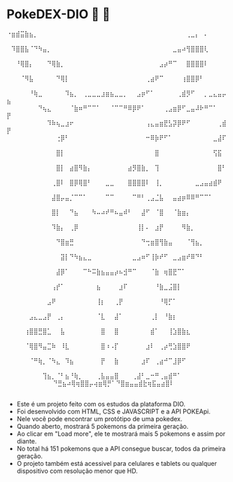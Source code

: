 # PokeDEX-DIO 🧢 🚀
⠐⣶⣾⣭⣷⣦⡀⠀⠀⠀⠀⠀⠀⠀⠀⠀⠀⠀⠀⠀⠀⠀⠀⠀⠀⠀⠀⠀⠀⠀⠀⠀⠀⠀⠀⠀⠀⠀⠀⠀⢀⣀⡄⠀⠄⠀⠀⠀⠀⠀
⠀⠹⣿⣿⣧⠈⠙⠳⣤⡀⠀⠀⠀⠀⠀⠀⠀⠀⠀⠀⠀⠀⠀⠀⠀⠀⠀⠀⠀⠀⠀⠀⠀⠀⠀⠀⠀⣀⣤⠴⢻⣿⣿⣿⢇⠀⠀⠀⠀⠀
⠀⠀⠘⢿⣿⡄⠀⠀⠀⠙⢿⣷⡀⠀⠀⠀⠀⠀⠀⠀⠀⠀⠀⠀⠀⠀⠀⠀⠀⠀⠀⠀⠀⠀⣠⡴⠛⠉⠀⠀⣿⣿⣿⣿⠇⠀⠀⠀⠀⠀
⠀⠀⠀⠈⠻⣧⠀⠀⠀⠀⠀⠙⢿⡇⠀⠀⠀⠀⠀⠀⠀⠀⠀⠀⠀⠀⠀⠀⠀⠀⠀⢀⣴⠟⠉⠀⠀⠀⠀⢰⣿⣿⡿⠃⠀⠀⠀⠀⠀⠀
⠀⠀⠀⠀⠀⠘⢷⣀⠀⠀⠀⠀⠀⠹⣦⡀⠀⢀⣀⣀⣀⣰⣶⣦⣀⣀⡀⠀⠀⣠⡶⠋⠁⠀⠀⠀⠀⠀⢀⣾⡻⠋⠀⠀⡀⣀⣄⣤⡤⣦
⠀⠀⠀⠀⠀⠀⠀⠙⢦⣄⠀⠀⠀⠀⠈⣷⠶⠛⠉⠉⠁⠀⠀⠈⠉⠉⠛⠿⡿⠟⠁⠀⠀⠀⠀⢀⣠⣶⡿⠋⣀⣤⠼⠗⠛⠉⠁⠀⠀⡟
⠀⠀⠀⠀⠀⠀⠀⠀⠀⠹⠷⢦⣀⣰⠖⠀⠀⠀⠀⠀⠀⠀⠀⠀⠀⠀⠀⠀⠀⠀⠀⢠⣄⣤⣶⣟⣣⡽⡿⠟⠋⠀⠀⠀⠀⠀⠀⢀⣾⡟
⠀⠀⠀⠀⠀⠀⠀⠀⠀⠀⠀⢐⡿⠃⠀⠀⠀⠀⠀⠀⠀⠀⠀⠀⠀⠀⠀⠀⠀⠀⠀⠒⠿⡷⠟⠋⠁⠀⠀⠀⠀⠀⠀⠀⠀⠀⣀⣼⠏⠀
⠀⠀⠀⠀⠀⠀⠀⠀⠀⠀⠀⣿⡇⠀⠀⠀⠀⠀⠀⠀⠀⠀⠀⠀⠀⠀⠀⠀⠀⠀⠀⠀⠀⣿⠀⠀⠀⠀⠀⠀⠀⠀⠀⠀⠀⠀⢫⣯⠀⠀
⠀⠀⠀⠀⠀⠀⠀⠀⠀⠀⠀⣿⡇⠀⣴⣿⠻⣷⡄⠀⠀⠀⠀⠀⠀⠀⠀⣴⡻⣿⣷⡀⠀⢹⠀⠀⠀⠀⠀⠀⠀⠀⠀⠀⠀⠀⠀⣿⠃⠀
⠀⠀⠀⠀⠀⠀⠀⠀⠀⠀⢀⣿⠇⠀⣿⡿⢿⣿⠃⠀⠀⠀⣀⣀⠀⠀⠀⣿⣿⣿⣿⠇⠀⢸⡀⠀⠀⠀⠀⠀⠀⠀⣀⣠⣤⣴⣾⠟⠀⠀
⠀⠀⠀⠀⠀⠀⠀⠀⠀⠀⣼⣿⡤⣤⡈⠉⠉⠁⠀⠀⠀⠀⠉⠉⠀⠀⠀⠀⠉⠛⠃⢀⣠⣈⣧⠀⠀⣤⣴⡶⠿⠿⠛⠉⠉⠁⠀⠀⠀⠀
⠀⠀⠀⠀⠀⠀⠀⠀⠀⠀⣿⡇⠀⠀⠙⣦⠀⠀⠀⠳⠤⠴⠞⠛⠦⣤⠾⠃⠀⠀⣼⠋⠀⠈⣿⠀⠀⠈⣷⣶⡄⠀⠀⠀⠀⠀⠀⠀⠀⠀
⠀⠀⠀⠀⠀⠀⠀⠀⠀⠀⠹⣷⡄⠀⢀⡿⠀⠀⠀⠀⠀⠀⠀⠀⠀⠀⠀⠀⠀⢸⡇⠄⠀⣰⡟⠀⠀⠀⠀⠻⣷⡀⠀⠀⠀⠀⠀⠀⠀⠀
⠀⠀⠀⠀⠀⠀⠀⠀⠀⠀⠀⠙⣿⣶⣛⠀⠀⠀⠀⠀⠀⠀⠀⠀⠀⠀⠀⠀⠀⠀⠙⢒⣶⣿⢻⣷⣤⠀⠀⠀⠈⢻⣦⡀⠀⠀⠀⠀⠀⠀
⠀⠀⠀⠀⠀⠀⠀⠀⠀⠀⠀⠀⣽⡇⠙⠳⣦⣄⣀⠀⠀⠀⠀⠀⠀⠀⠀⠀⣀⣠⠶⠋⢸⡷⠞⠋⠀⣀⣠⣶⠞⠿⠙⠃⠀⠀⠀⠀⠀⠀
⠀⠀⠀⠀⠀⠀⠀⠀⠀⠀⠀⣼⡿⠁⠀⠀⠀⠉⠓⠭⣷⣦⣤⣤⡴⠦⣺⠛⠉⠀⠀⠀⠈⣷⠀⢶⣿⣟⠉⠁⠀⠀⠀⠀⠀⠀⠀⠀⠀⠀
⠀⠀⠀⠀⠀⠀⠀⠀⠀⠀⢠⡞⠁⠀⠀⠀⠀⠀⠀⠀⣦⠀⠀⠀⠀⣰⠏⠀⠀⠀⠀⠀⠀⠘⣷⣀⣨⣿⡇⠀⠀⠀⠀⠀⠀⠀⠀⠀⠀⠀
⠀⠀⠀⠀⠀⠀⠀⠀⠀⣠⠟⠀⠀⠀⠀⠀⠀⠀⠀⠀⢸⡆⠀⠀⢀⡟⠀⠀⠀⠀⠀⠀⠀⠀⠘⢿⡋⠁⠀⠀⠀⠀⠀⠀⠀⠀⠀⠀⠀⠀
⠀⠀⠀⠀⠀⣠⣄⣀⣠⡟⠀⢀⡄⠀⠀⠀⠀⠀⠀⠀⠈⣇⠀⠀⣼⠁⠀⠀⠀⠀⠀⠀⢀⡇⠀⠘⣷⡆⠀⠀⠀⠀⠀⠀⠀⠀⠀⠀⠀⠀
⠀⠀⠀⠀⢰⣿⣿⣛⣿⣁⠀⠀⣧⠀⠀⠀⠀⠀⠀⠀⠀⣿⠀⠀⣿⠀⠀⠀⠀⠀⠀⠀⣾⠁⠀⠀⢸⣱⣿⣷⣆⠀⠀⠀⠀⠀⠀⠀⠀⠀
⠀⠀⠀⠀⠈⢿⣿⠻⣤⣉⠷⠀⠸⣇⠀⠀⠀⠀⠀⠀⠀⣿⠰⠠⡏⠀⠀⠀⠀⠀⠀⣰⠇⠀⢀⡴⢛⣱⣿⣿⠟⠀⠀⠀⠀⠀⠀⠀⠀⠀
⠀⠀⠀⠀⠀⠈⠛⢷⡀⠈⠳⣄⠀⠹⣦⠀⠀⠀⠀⠀⠀⡟⠀⠀⣷⠀⠀⠀⠀⠀⣰⠏⠀⢀⣴⠚⠉⣸⡿⠋⠀⠀⠀⠀⠀⠀⠀⠀⠀⠀
⠀⠀⠀⠀⠀⠀⠀⠀⢹⣦⡀⠈⠃⣦⠘⢷⡀⠀⠀⠀⢀⣧⣤⣤⣿⠀⠀⠀⢀⣼⠃⣀⠒⠛⢀⣤⣾⠛⠁⠀⠀⠀⠀⠀⠀⠀⠀⠀⠀⠀
⠀⠀⠀⠀⠀⠀⠀⠀⠀⠙⣛⣦⠴⢿⢶⣿⣿⡤⢴⣶⢿⡛⠁⠙⣿⣶⣤⣤⣾⣗⢶⣯⣤⣴⣿⠇⠀⠀⠀
⠀⠀⠀⠀⠀⠀⠀⠀⠀⠀⠀
- Este é um projeto feito com os estudos da plataforma DIO.
- Foi desenvolvido com HTML, CSS e JAVASCRIPT e a API POKEApi.
- Nele você pode encontrar um protótipo de uma pokedex.
- Quando aberto, mostrará 5 pokemons da primeira geração.
- Ao clicar em "Load more", ele te mostrará mais 5 pokemons e assim por diante.
- No total há 151 pokemons que a API consegue buscar, todos da primeira geração.
- O projeto também está acessivel para celulares e tablets ou qualquer dispositivo com resolução menor que HD.
